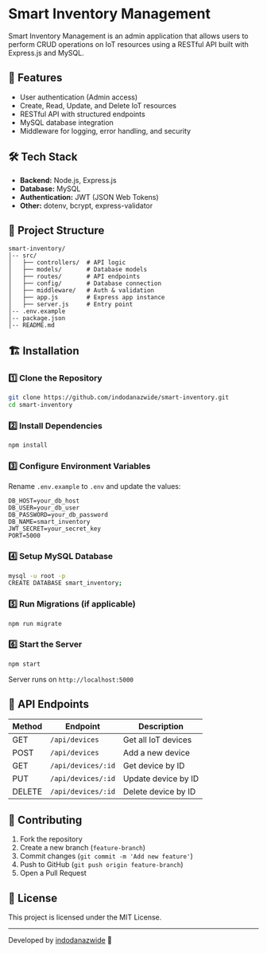 # Smart Inventory Management

Smart Inventory Management is an admin application that allows users to perform CRUD operations on IoT resources using a RESTful API built with Express.js and MySQL.

## 🚀 Features
- User authentication (Admin access)
- Create, Read, Update, and Delete IoT resources
- RESTful API with structured endpoints
- MySQL database integration
- Middleware for logging, error handling, and security

## 🛠 Tech Stack
- **Backend:** Node.js, Express.js
- **Database:** MySQL
- **Authentication:** JWT (JSON Web Tokens)
- **Other:** dotenv, bcrypt, express-validator

## 📂 Project Structure
```
smart-inventory/
│-- src/
│   ├── controllers/  # API logic
│   ├── models/       # Database models
│   ├── routes/       # API endpoints
│   ├── config/       # Database connection
│   ├── middleware/   # Auth & validation
│   ├── app.js        # Express app instance
│   ├── server.js     # Entry point
│-- .env.example
│-- package.json
│-- README.md
```

## 🏗 Installation
### 1️⃣ Clone the Repository
```sh
git clone https://github.com/indodanazwide/smart-inventory.git
cd smart-inventory
```
### 2️⃣ Install Dependencies
```sh
npm install
```
### 3️⃣ Configure Environment Variables
Rename `.env.example` to `.env` and update the values:
```
DB_HOST=your_db_host
DB_USER=your_db_user
DB_PASSWORD=your_db_password
DB_NAME=smart_inventory
JWT_SECRET=your_secret_key
PORT=5000
```
### 4️⃣ Setup MySQL Database
```sh
mysql -u root -p
CREATE DATABASE smart_inventory;
```
### 5️⃣ Run Migrations (if applicable)
```sh
npm run migrate
```
### 6️⃣ Start the Server
```sh
npm start
```
Server runs on `http://localhost:5000`

## 📡 API Endpoints
| Method | Endpoint | Description |
|--------|---------|-------------|
| GET | `/api/devices` | Get all IoT devices |
| POST | `/api/devices` | Add a new device |
| GET | `/api/devices/:id` | Get device by ID |
| PUT | `/api/devices/:id` | Update device by ID |
| DELETE | `/api/devices/:id` | Delete device by ID |

## 🤝 Contributing
1. Fork the repository
2. Create a new branch (`feature-branch`)
3. Commit changes (`git commit -m 'Add new feature'`)
4. Push to GitHub (`git push origin feature-branch`)
5. Open a Pull Request

## 📜 License
This project is licensed under the MIT License.

---
Developed by [indodanazwide](https://github.com/indodanazwide) 🚀

